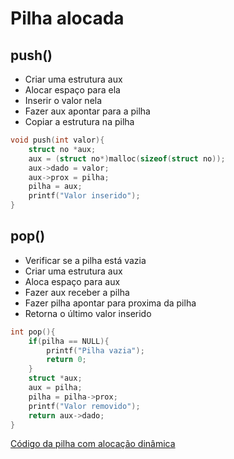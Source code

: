 # Pilha alocada

## push()

- Criar uma estrutura aux
- Alocar espaço para ela
- Inserir o valor nela
- Fazer aux apontar para a pilha
- Copiar a estrutura na pilha

```c
void push(int valor){
	struct no *aux;
	aux = (struct no*)malloc(sizeof(struct no));
	aux->dado = valor;
	aux->prox = pilha;
	pilha = aux;
	printf("Valor inserido");
}
```

## pop()

- Verificar se a pilha está vazia
- Criar uma estrutura aux
- Aloca espaço para aux
- Fazer aux receber a pilha
- Fazer pilha apontar para proxima da pilha
- Retorna o último valor inserido

```c
int pop(){
	if(pilha == NULL){
		printf("Pilha vazia");
		return 0;
	}
	struct *aux;
	aux = pilha;
	pilha = pilha->prox;
	printf("Valor removido");
	return aux->dado;
}
```

[Código da pilha com alocação dinâmica](./pilha.c)
